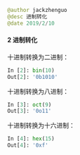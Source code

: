 ```python
@author jackzhenguo
@desc 进制转化
@date 2019/2/10
```

#### 2  进制转化

十进制转换为二进制：
```python
In [2]: bin(10)                                                                 
Out[2]: '0b1010'
```

十进制转换为八进制：
```python
In [3]: oct(9)                                                                  
Out[3]: '0o11'
```

十进制转换为十六进制：
```python
In [4]: hex(15)                                                                 
Out[4]: '0xf'
```
